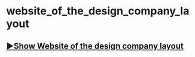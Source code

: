 # website_of_the_design_company_layout

## [▶Show Website of the design company layout](https://khalmatov-farrukh.github.io/website_of_the_design_company_layout/)
